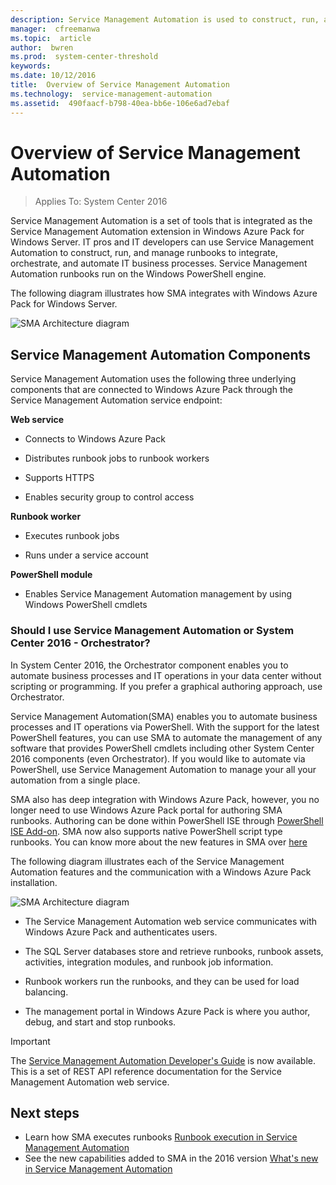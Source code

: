 ```yaml
---
description: Service Management Automation is used to construct, run, and manage runbooks to integrate, orchestrate, and automate IT business processes.
manager:  cfreemanwa
ms.topic:  article
author:  bwren
ms.prod:  system-center-threshold
keywords:  
ms.date: 10/12/2016
title:  Overview of Service Management Automation
ms.technology:  service-management-automation
ms.assetid:  490faacf-b798-40ea-bb6e-106e6ad7ebaf
---
```


# Overview of Service Management Automation

>Applies To: System Center 2016

Service Management Automation is a set of tools that is integrated as the Service Management Automation extension in Windows Azure Pack for Windows Server. IT pros and IT developers can use Service Management Automation to construct, run, and manage runbooks to integrate, orchestrate, and automate IT business processes. Service Management Automation runbooks run on the Windows PowerShell engine.

The following diagram illustrates how SMA integrates with Windows Azure Pack for Windows Server.

![SMA Architecture diagram](/system-center/sma/media/automate-operations-service-management-automation/smaarchitecture.png)

## Service Management Automation Components
Service Management Automation uses the following three underlying components that are connected to Windows Azure Pack through the Service Management Automation service endpoint:

**Web service**

-   Connects to Windows Azure Pack

-   Distributes runbook jobs to runbook workers

-   Supports HTTPS

-   Enables security group to control access

**Runbook worker**

-   Executes runbook jobs

-   Runs under a service account

**PowerShell module**

-   Enables Service Management Automation management by using Windows PowerShell cmdlets

### Should I use Service Management Automation or System Center 2016 - Orchestrator?

In System Center 2016, the Orchestrator component enables you to automate business processes and IT operations in your data center without scripting or programming. If you prefer a graphical authoring approach, use Orchestrator.

Service Management Automation(SMA) enables you to automate business processes and IT operations via PowerShell. With the support for the latest PowerShell features, you can use SMA to automate the management of any software that provides PowerShell cmdlets including other System Center 2016 components (even Orchestrator). If you would like to automate via PowerShell, use Service Management Automation to manage your all your automation from a single place.

SMA also has deep integration with Windows Azure Pack, however, you no longer need to use Windows Azure Pack portal for authoring SMA runbooks. Authoring can be done within PowerShell ISE through [PowerShell ISE Add-on](https://www.powershellgallery.com/packages/SMAAuthoringToolkit/). SMA now also supports native PowerShell script type runbooks. You can know more about the new features in SMA over [here](~/sma/whats-new-in-service-management-automation.md)

The following diagram illustrates each of the Service Management Automation features and the communication with a Windows Azure Pack installation.

![SMA Architecture diagram](/system-center/sma/media/architecture-of-service-management-automation/smaarchitecture.png)

-   The Service Management Automation web service communicates with Windows Azure Pack and authenticates users.

-   The SQL Server databases store and retrieve runbooks, runbook assets, activities, integration modules, and runbook job information.

-   Runbook workers run the runbooks, and they can be used for load balancing.

-   The management portal in Windows Azure Pack is where you author, debug, and start and stop runbooks.

> [!IMPORTANT]
> The [Service Management Automation Developer's Guide](https://go.microsoft.com/fwlink/?LinkId=398741) is now available. This is a set of REST API reference documentation for the Service Management Automation web service.

## Next steps

- Learn how SMA executes runbooks [Runbook execution in Service Management Automation](runbook-automation.md)
- See the new capabilities added to SMA in the 2016 version [What's new in Service Management Automation](whats-new-in-service-management-automation.md)